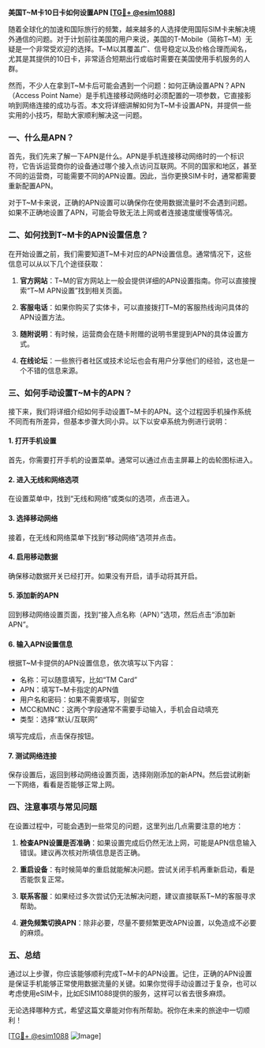 **美国T~M卡10日卡如何设置APN [[TG💪+ @esim1088](https://t.me/s/esim1088)]**

随着全球化的加速和国际旅行的频繁，越来越多的人选择使用国际SIM卡来解决境外通信的问题。对于计划前往美国的用户来说，美国的T-Mobile（简称T~M）无疑是一个非常受欢迎的选择。T~M以其覆盖广、信号稳定以及价格合理而闻名，尤其是其提供的10日卡，非常适合短期出行或临时需要在美国使用手机服务的人群。

然而，不少人在拿到T~M卡后可能会遇到一个问题：如何正确设置APN？APN（Access Point Name）是手机连接移动网络时必须配置的一项参数，它直接影响到网络连接的成功与否。本文将详细讲解如何为T~M卡设置APN，并提供一些实用的小技巧，帮助大家顺利解决这一问题。

### 一、什么是APN？

首先，我们先来了解一下APN是什么。APN是手机连接移动网络时的一个标识符，它告诉运营商你的设备通过哪个接入点访问互联网。不同的国家和地区，甚至不同的运营商，可能需要不同的APN设置。因此，当你更换SIM卡时，通常都需要重新配置APN。

对于T~M卡来说，正确的APN设置可以确保你在使用数据流量时不会遇到问题。如果不正确地设置了APN，可能会导致无法上网或者连接速度缓慢等情况。

### 二、如何找到T~M卡的APN设置信息？

在开始设置之前，我们需要知道T~M卡对应的APN设置信息。通常情况下，这些信息可以从以下几个途径获取：

1. **官方网站**：T~M的官方网站上一般会提供详细的APN设置指南。你可以直接搜索“T~M APN设置”找到相关页面。
   
2. **客服电话**：如果你购买了实体卡，可以直接拨打T~M的客服热线询问具体的APN设置方法。

3. **随附说明**：有时候，运营商会在随卡附赠的说明书里提到APN的具体设置方式。

4. **在线论坛**：一些旅行者社区或技术论坛也会有用户分享他们的经验，这也是一个不错的信息来源。

### 三、如何手动设置T~M卡的APN？

接下来，我们将详细介绍如何手动设置T~M卡的APN。这个过程因手机操作系统不同而有所差异，但基本步骤大同小异。以下以安卓系统为例进行说明：

#### 1. 打开手机设置

首先，你需要打开手机的设置菜单。通常可以通过点击主屏幕上的齿轮图标进入。

#### 2. 进入无线和网络选项

在设置菜单中，找到“无线和网络”或类似的选项，点击进入。

#### 3. 选择移动网络

接着，在无线和网络菜单下找到“移动网络”选项并点击。

#### 4. 启用移动数据

确保移动数据开关已经打开。如果没有开启，请手动将其开启。

#### 5. 添加新的APN

回到移动网络设置页面，找到“接入点名称（APN）”选项，然后点击“添加新APN”。

#### 6. 输入APN设置信息

根据T~M卡提供的APN设置信息，依次填写以下内容：
- 名称：可以随意填写，比如“TM Card”
- APN：填写T~M卡指定的APN值
- 用户名和密码：如果不需要填写，则留空
- MCC和MNC：这两个字段通常不需要手动输入，手机会自动填充
- 类型：选择“默认/互联网”

填写完成后，点击保存按钮。

#### 7. 测试网络连接

保存设置后，返回到移动网络设置页面，选择刚刚添加的新APN。然后尝试刷新一下网络，看看是否能够正常上网。

### 四、注意事项与常见问题

在设置过程中，可能会遇到一些常见的问题，这里列出几点需要注意的地方：

1. **检查APN设置是否准确**：如果设置完成后仍然无法上网，可能是APN信息输入错误。建议再次核对所填信息是否正确。

2. **重启设备**：有时候简单的重启就能解决问题。尝试关闭手机再重新启动，看是否能恢复正常。

3. **联系客服**：如果经过多次尝试仍无法解决问题，建议直接联系T~M的客服寻求帮助。

4. **避免频繁切换APN**：除非必要，尽量不要频繁更改APN设置，以免造成不必要的麻烦。

### 五、总结

通过以上步骤，你应该能够顺利完成T~M卡的APN设置。记住，正确的APN设置是保证手机能够正常使用数据流量的关键。如果你觉得手动设置过于复杂，也可以考虑使用eSIM卡，比如ESIM1088提供的服务，这样可以省去很多麻烦。

无论选择哪种方式，希望这篇文章能对你有所帮助。祝你在未来的旅途中一切顺利！

[[TG💪+ @esim1088](https://t.me/s/esim1088) ![Image](https://i.postimg.cc/4NQfJmqS/Snipaste-2025-05-13-00-14-12.png)]